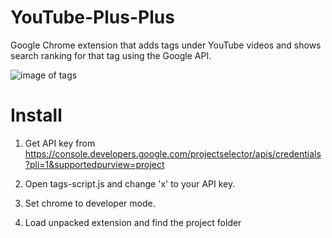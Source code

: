 # YouTube-Plus-Plus
Google Chrome extension that adds tags under YouTube videos and shows search ranking for that tag using the Google API.

![image of tags](https://i.imgur.com/wiKcjx8.png)

# Install
1) Get API key from https://console.developers.google.com/projectselector/apis/credentials?pli=1&supportedpurview=project

2) Open tags-script.js and change 'x' to your API key.

3) Set chrome to developer mode.

4) Load unpacked extension and find the project folder

